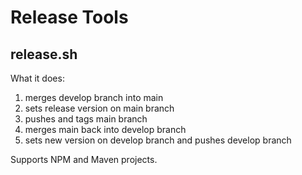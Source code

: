 # Release Tools

## release.sh

What it does:

1. merges develop branch into main
2. sets release version on main branch
3. pushes and tags main branch
4. merges main back into develop branch
5. sets new version on develop branch and pushes develop branch

Supports NPM and Maven projects.
